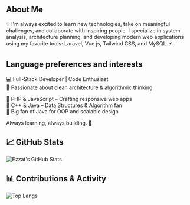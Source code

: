 ## About Me
💡 I'm always excited to learn new technologies, take on meaningful challenges, and collaborate with inspiring people. I specialize in system analysis, architecture planning, and developing modern web applications using my favorite tools: Laravel, Vue.js, Tailwind CSS, and MySQL. ⚡

## Language preferences and interests  
💻 Full-Stack Developer | Code Enthusiast  
🧠 Passionate about clean architecture & algorithmic thinking  
  
🔹 PHP & JavaScript – Crafting responsive web apps  
🔹 C++ & Java – Data Structures & Algorithm fan  
🔹 Big fan of Java for OOP and scalable design  
  
Always learning, always building. 🚀  

## 📈 GitHub Stats
![Ezzat's GitHub Stats](https://github-readme-stats.vercel.app/api?username=EzzatKhaqan&show_icons=true&theme=radical)

## 📊 Contributions & Activity

![Top Langs](https://github-readme-stats.vercel.app/api/top-langs/?username=EzzatKhaqan&exclude_repo=post-graduate,Vue-Journey,master-program,test,Laravel&layout=compact&theme=dark)


<!--
**Ezzat07/Ezzat07** is a ✨ _special_ ✨ repository because its `README.md` (this file) appears on your GitHub profile.

Here are some ideas to get you started:

- 🔭 I’m currently working on ...
- 🌱 I’m currently learning ...
- 👯 I’m looking to collaborate on ...
- 🤔 I’m looking for help with ...
- 💬 Ask me about ...
- 📫 How to reach me: ...
- 😄 Pronouns: ...
- ⚡ Fun fact: ...
-->

